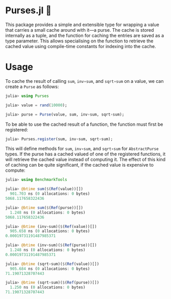# Purses.jl 👛

This package provides a simple and extensible type for wrapping a value that carries a small cache around with it—a purse.  The cache is stored internally as a tuple, and the function for caching the entries are saved as a type parameter.  This allows specialising on the function to retrieve the cached value using compile-time constants for indexing into the cache.

# Usage

To cache the result of calling `sum`, `inv∘sum`, and `sqrt∘sum` on a value, we can create a `Purse` as follows:
```julia
julia> using Purses

julia> value = rand(10000);

julia> purse = Purse(value, sum, inv∘sum, sqrt∘sum);

```
To be able to use the cached result of a function, the function must first be registered:
```julia
julia> Purses.register(sum, inv∘sum, sqrt∘sum);

```
This will define methods for `sum`, `inv∘sum`, and `sqrt∘sum` for `AbstractPurse` types.  If the purse has a cached valued of one of the registered functions, it will retrieve the cached value instead of computing it.  The effect of this kind of caching can be quite significant, if the cached value is expensive to compute:
```julia
julia> using BenchmarkTools

julia> @btime sum($(Ref(value))[])
  901.703 ns (0 allocations: 0 bytes)
5068.117658322436

julia> @btime sum($(Ref(purse))[])
  1.248 ns (0 allocations: 0 bytes)
5068.117658322436

julia> @btime (inv∘sum)($(Ref(value))[])
  905.658 ns (0 allocations: 0 bytes)
0.00019731191487985371

julia> @btime (inv∘sum)($(Ref(purse))[])
  1.248 ns (0 allocations: 0 bytes)
0.00019731191487985371

julia> @btime (sqrt∘sum)($(Ref(value))[])
  905.684 ns (0 allocations: 0 bytes)
71.19071328707443

julia> @btime (sqrt∘sum)($(Ref(purse))[])
  1.250 ns (0 allocations: 0 bytes)
71.19071328707443
```
